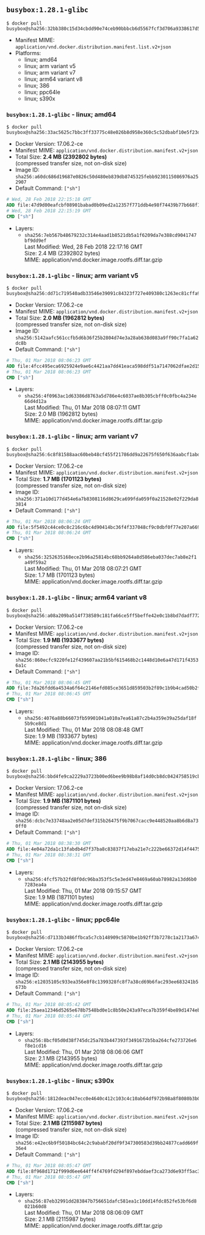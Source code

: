 ## `busybox:1.28.1-glibc`

```console
$ docker pull busybox@sha256:32bb380c15d34cbdd90e74ceb90bbbcb6d5567fcf3d706a9338617d5a878dcdb
```

-	Manifest MIME: `application/vnd.docker.distribution.manifest.list.v2+json`
-	Platforms:
	-	linux; amd64
	-	linux; arm variant v5
	-	linux; arm variant v7
	-	linux; arm64 variant v8
	-	linux; 386
	-	linux; ppc64le
	-	linux; s390x

### `busybox:1.28.1-glibc` - linux; amd64

```console
$ docker pull busybox@sha256:33ac5625c7bbc3ff33775c48e026b8d958e360c5c52dbabf10e5f23df5bb56f4
```

-	Docker Version: 17.06.2-ce
-	Manifest MIME: `application/vnd.docker.distribution.manifest.v2+json`
-	Total Size: **2.4 MB (2392802 bytes)**  
	(compressed transfer size, not on-disk size)
-	Image ID: `sha256:a60dc686d19687e0826c50d480eb839db8745325febb9230115086976a252907`
-	Default Command: `["sh"]`

```dockerfile
# Wed, 28 Feb 2018 22:15:18 GMT
ADD file:47d9d00eafcbf08901babad0b09ed2a12357f771ddb4e98f74439b77b668f13c in / 
# Wed, 28 Feb 2018 22:15:19 GMT
CMD ["sh"]
```

-	Layers:
	-	`sha256:7eb567b48679232c314e4aad1b8521db5a1f6209da7e388cd9041747bf9dd9ef`  
		Last Modified: Wed, 28 Feb 2018 22:17:16 GMT  
		Size: 2.4 MB (2392802 bytes)  
		MIME: application/vnd.docker.image.rootfs.diff.tar.gzip

### `busybox:1.28.1-glibc` - linux; arm variant v5

```console
$ docker pull busybox@sha256:dd71c719540adb33546e39091c84323f727e409380c1263ec81cffa9707fe806
```

-	Docker Version: 17.06.2-ce
-	Manifest MIME: `application/vnd.docker.distribution.manifest.v2+json`
-	Total Size: **2.0 MB (1962812 bytes)**  
	(compressed transfer size, not on-disk size)
-	Image ID: `sha256:5142aafc561ccfb5d6b36f25b2804d74e3a28ab638d083a9ff90c7fa1a62dc8b`
-	Default Command: `["sh"]`

```dockerfile
# Thu, 01 Mar 2018 08:06:23 GMT
ADD file:4fcc495eca6925924e9ae6c4421aa7dd41eaca598ddf51a7147062dfae2d1550 in / 
# Thu, 01 Mar 2018 08:06:23 GMT
CMD ["sh"]
```

-	Layers:
	-	`sha256:4f0963ac1d63386d8763a5d786e4c6037ae8b305cbff0c0fbc4a234e66d4d12a`  
		Last Modified: Thu, 01 Mar 2018 08:07:11 GMT  
		Size: 2.0 MB (1962812 bytes)  
		MIME: application/vnd.docker.image.rootfs.diff.tar.gzip

### `busybox:1.28.1-glibc` - linux; arm variant v7

```console
$ docker pull busybox@sha256:6c8f81588aac60beb48cf455f21786dd9a22675f650f636aabcf1abd6e66acd6
```

-	Docker Version: 17.06.2-ce
-	Manifest MIME: `application/vnd.docker.distribution.manifest.v2+json`
-	Total Size: **1.7 MB (1701123 bytes)**  
	(compressed transfer size, not on-disk size)
-	Image ID: `sha256:371a10d177d454e6a7b8308116d8629ca699fda059f0a21528e02f229da83814`
-	Default Command: `["sh"]`

```dockerfile
# Thu, 01 Mar 2018 08:06:24 GMT
ADD file:5f5492c44ce0c8c216c6bc4d90414bc36f4f337048cf9c0dbf0f77e207a66922 in / 
# Thu, 01 Mar 2018 08:06:24 GMT
CMD ["sh"]
```

-	Layers:
	-	`sha256:3252635168ece2b96a25814bc68bb9264a8d586eba037dec7ab8e2f1a49f59a2`  
		Last Modified: Thu, 01 Mar 2018 08:07:21 GMT  
		Size: 1.7 MB (1701123 bytes)  
		MIME: application/vnd.docker.image.rootfs.diff.tar.gzip

### `busybox:1.28.1-glibc` - linux; arm64 variant v8

```console
$ docker pull busybox@sha256:a08a209ba514f738589c181fa66ce5ff5beffe42e0c1b8bd7dadf77297178064
```

-	Docker Version: 17.06.2-ce
-	Manifest MIME: `application/vnd.docker.distribution.manifest.v2+json`
-	Total Size: **1.9 MB (1933677 bytes)**  
	(compressed transfer size, not on-disk size)
-	Image ID: `sha256:860ecfc9220fe12f439607aa21b5bf615468b2c1448d10e6a47d171f43536a1c`
-	Default Command: `["sh"]`

```dockerfile
# Thu, 01 Mar 2018 08:06:45 GMT
ADD file:7da26fdd6a4534a6f64c2146efd085ce3651d859503b2f89c1b9b4cad50b2f8e in / 
# Thu, 01 Mar 2018 08:06:45 GMT
CMD ["sh"]
```

-	Layers:
	-	`sha256:4076a88b66073fb59901041a010a7ea61a87c2b4a359e39a25daf18f5b9ce8d1`  
		Last Modified: Thu, 01 Mar 2018 08:08:48 GMT  
		Size: 1.9 MB (1933677 bytes)  
		MIME: application/vnd.docker.image.rootfs.diff.tar.gzip

### `busybox:1.28.1-glibc` - linux; 386

```console
$ docker pull busybox@sha256:bbd4fe9ca2229a3723b00ed6bee9b98b8af14d0cb8dc0424758519cb29ca8bb8
```

-	Docker Version: 17.06.2-ce
-	Manifest MIME: `application/vnd.docker.distribution.manifest.v2+json`
-	Total Size: **1.9 MB (1871101 bytes)**  
	(compressed transfer size, not on-disk size)
-	Image ID: `sha256:dcbc7e33748aa2e05d7def315b26475f9b7067cacc9e448520aa8b6d8a730ff0`
-	Default Command: `["sh"]`

```dockerfile
# Thu, 01 Mar 2018 08:38:30 GMT
ADD file:4e04a72da1c13fabdb4d7f37ba8c83837f17eba21e7c222be66372d14f4475fd in / 
# Thu, 01 Mar 2018 08:38:31 GMT
CMD ["sh"]
```

-	Layers:
	-	`sha256:4fcf57b32fd8f0dc96ba353f5c5e3ed47e8469a60ab78982a13dd6b07283ea4a`  
		Last Modified: Thu, 01 Mar 2018 09:15:57 GMT  
		Size: 1.9 MB (1871101 bytes)  
		MIME: application/vnd.docker.image.rootfs.diff.tar.gzip

### `busybox:1.28.1-glibc` - linux; ppc64le

```console
$ docker pull busybox@sha256:d7133b3486ffbca5c7cb148909c5870be1b92ff3b7278c1a2173a6744559c823
```

-	Docker Version: 17.06.2-ce
-	Manifest MIME: `application/vnd.docker.distribution.manifest.v2+json`
-	Total Size: **2.1 MB (2143955 bytes)**  
	(compressed transfer size, not on-disk size)
-	Image ID: `sha256:e12035105c933ea356e8f8c1399328fc8f7a38cd69b6fac293ee683241b5673b`
-	Default Command: `["sh"]`

```dockerfile
# Thu, 01 Mar 2018 08:05:42 GMT
ADD file:25aea12346d5265e678b7548bd0e1c8b50e243a97eca7b359f4be89d1474eb9e in / 
# Thu, 01 Mar 2018 08:05:44 GMT
CMD ["sh"]
```

-	Layers:
	-	`sha256:8bcf05d0d38f745dc25a783b447393f3491672b5ba264cfe273726e6f8e1cd16`  
		Last Modified: Thu, 01 Mar 2018 08:06:06 GMT  
		Size: 2.1 MB (2143955 bytes)  
		MIME: application/vnd.docker.image.rootfs.diff.tar.gzip

### `busybox:1.28.1-glibc` - linux; s390x

```console
$ docker pull busybox@sha256:1812deac047ecc0e4640c412c103c4c10ab64df972b98a8f8080b3b0dc5fab15
```

-	Docker Version: 17.06.2-ce
-	Manifest MIME: `application/vnd.docker.distribution.manifest.v2+json`
-	Total Size: **2.1 MB (2115987 bytes)**  
	(compressed transfer size, not on-disk size)
-	Image ID: `sha256:e42ec6b9f50184bc64c2c9ababf20df9f347300583d39bb24877cadd669f36e4`
-	Default Command: `["sh"]`

```dockerfile
# Thu, 01 Mar 2018 08:05:47 GMT
ADD file:8f968d1712f999d6ee644ff4f4769fd294f897ebddaef3ca273d6e93ff5ac346 in / 
# Thu, 01 Mar 2018 08:05:47 GMT
CMD ["sh"]
```

-	Layers:
	-	`sha256:87eb32991dd283847b756651dafc581ea1c10dd14fdc852fe53bf6d8021b60d8`  
		Last Modified: Thu, 01 Mar 2018 08:06:09 GMT  
		Size: 2.1 MB (2115987 bytes)  
		MIME: application/vnd.docker.image.rootfs.diff.tar.gzip

